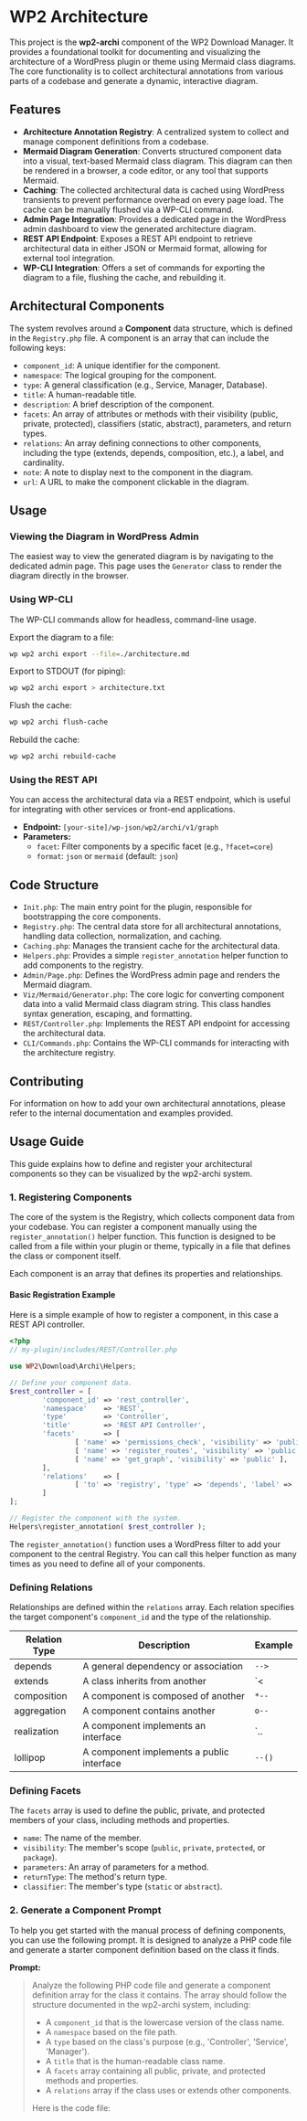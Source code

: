 # WP2 Architecture

This project is the **wp2-archi** component of the WP2 Download Manager. It provides a foundational toolkit for documenting and visualizing the architecture of a WordPress plugin or theme using Mermaid class diagrams. The core functionality is to collect architectural annotations from various parts of a codebase and generate a dynamic, interactive diagram.

## Features

- **Architecture Annotation Registry**: A centralized system to collect and manage component definitions from a codebase.
- **Mermaid Diagram Generation**: Converts structured component data into a visual, text-based Mermaid class diagram. This diagram can then be rendered in a browser, a code editor, or any tool that supports Mermaid.
- **Caching**: The collected architectural data is cached using WordPress transients to prevent performance overhead on every page load. The cache can be manually flushed via a WP-CLI command.
- **Admin Page Integration**: Provides a dedicated page in the WordPress admin dashboard to view the generated architecture diagram.
- **REST API Endpoint**: Exposes a REST API endpoint to retrieve architectural data in either JSON or Mermaid format, allowing for external tool integration.
- **WP-CLI Integration**: Offers a set of commands for exporting the diagram to a file, flushing the cache, and rebuilding it.

## Architectural Components

The system revolves around a **Component** data structure, which is defined in the `Registry.php` file. A component is an array that can include the following keys:

- `component_id`: A unique identifier for the component.
- `namespace`: The logical grouping for the component.
- `type`: A general classification (e.g., Service, Manager, Database).
- `title`: A human-readable title.
- `description`: A brief description of the component.
- `facets`: An array of attributes or methods with their visibility (public, private, protected), classifiers (static, abstract), parameters, and return types.
- `relations`: An array defining connections to other components, including the type (extends, depends, composition, etc.), a label, and cardinality.
- `note`: A note to display next to the component in the diagram.
- `url`: A URL to make the component clickable in the diagram.

## Usage

### Viewing the Diagram in WordPress Admin

The easiest way to view the generated diagram is by navigating to the dedicated admin page. This page uses the `Generator` class to render the diagram directly in the browser.

### Using WP-CLI

The WP-CLI commands allow for headless, command-line usage.

Export the diagram to a file:

```sh
wp wp2 archi export --file=./architecture.md
```

Export to STDOUT (for piping):

```sh
wp wp2 archi export > architecture.txt
```

Flush the cache:

```sh
wp wp2 archi flush-cache
```

Rebuild the cache:

```sh
wp wp2 archi rebuild-cache
```

### Using the REST API

You can access the architectural data via a REST endpoint, which is useful for integrating with other services or front-end applications.

- **Endpoint:** `[your-site]/wp-json/wp2/archi/v1/graph`
- **Parameters:**
	- `facet`: Filter components by a specific facet (e.g., `?facet=core`)
	- `format`: `json` or `mermaid` (default: `json`)

## Code Structure

- `Init.php`: The main entry point for the plugin, responsible for bootstrapping the core components.
- `Registry.php`: The central data store for all architectural annotations, handling data collection, normalization, and caching.
- `Caching.php`: Manages the transient cache for the architectural data.
- `Helpers.php`: Provides a simple `register_annotation` helper function to add components to the registry.
- `Admin/Page.php`: Defines the WordPress admin page and renders the Mermaid diagram.
- `Viz/Mermaid/Generator.php`: The core logic for converting component data into a valid Mermaid class diagram string. This class handles syntax generation, escaping, and formatting.
- `REST/Controller.php`: Implements the REST API endpoint for accessing the architectural data.
- `CLI/Commands.php`: Contains the WP-CLI commands for interacting with the architecture registry.

## Contributing

For information on how to add your own architectural annotations, please refer to the internal documentation and examples provided.

## Usage Guide

This guide explains how to define and register your architectural components so they can be visualized by the wp2-archi system.

### 1. Registering Components

The core of the system is the Registry, which collects component data from your codebase. You can register a component manually using the `register_annotation()` helper function. This function is designed to be called from a file within your plugin or theme, typically in a file that defines the class or component itself.

Each component is an array that defines its properties and relationships.

#### Basic Registration Example

Here is a simple example of how to register a component, in this case a REST API controller.

```php
<?php
// my-plugin/includes/REST/Controller.php

use WP2\Download\Archi\Helpers;

// Define your component data.
$rest_controller = [
		'component_id' => 'rest_controller',
		'namespace'    => 'REST',
		'type'         => 'Controller',
		'title'        => 'REST API Controller',
		'facets'       => [
				[ 'name' => 'permissions_check', 'visibility' => 'public', 'returnType' => 'bool' ],
				[ 'name' => 'register_routes', 'visibility' => 'public' ],
				[ 'name' => 'get_graph', 'visibility' => 'public' ],
		],
		'relations'    => [
				[ 'to' => 'registry', 'type' => 'depends', 'label' => 'fetches data from' ]
		]
];

// Register the component with the system.
Helpers\register_annotation( $rest_controller );
```

The `register_annotation()` function uses a WordPress filter to add your component to the central Registry. You can call this helper function as many times as you need to define all of your components.

### Defining Relations

Relationships are defined within the `relations` array. Each relation specifies the target component's `component_id` and the type of the relationship.

| Relation Type | Description                       | Example |
|---------------|-----------------------------------|---------|
| depends       | A general dependency or association| `-->`   |
| extends       | A class inherits from another     | `<|--`  |
| composition   | A component is composed of another| `*--`   |
| aggregation   | A component contains another      | `o--`   |
| realization   | A component implements an interface| `..|>`  |
| lollipop      | A component implements a public interface | `--()` |

### Defining Facets

The `facets` array is used to define the public, private, and protected members of your class, including methods and properties.

- `name`: The name of the member.
- `visibility`: The member's scope (`public`, `private`, `protected`, or `package`).
- `parameters`: An array of parameters for a method.
- `returnType`: The method's return type.
- `classifier`: The member's type (`static` or `abstract`).

### 2. Generate a Component Prompt

To help you get started with the manual process of defining components, you can use the following prompt. It is designed to analyze a PHP code file and generate a starter component definition based on the class it finds.

**Prompt:**

> Analyze the following PHP code file and generate a component definition array for the class it contains. The array should follow the structure documented in the wp2-archi system, including:
> - A `component_id` that is the lowercase version of the class name.
> - A `namespace` based on the file path.
> - A `type` based on the class's purpose (e.g., 'Controller', 'Service', 'Manager').
> - A `title` that is the human-readable class name.
> - A `facets` array containing all public, private, and protected methods and properties.
> - A `relations` array if the class uses or extends other components.
>
> Here is the code file:

